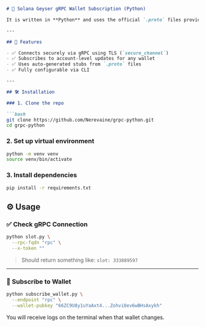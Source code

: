 ```markdown
# 🔗 Solana Geyser gRPC Wallet Subscription (Python) 

It is written in **Python** and uses the official `.proto` files provided by GS Node to interact directly with Solana's `GeyserPlugin`.

---

## 🚀 Features

- ✅ Connects securely via gRPC using TLS (`secure_channel`)
- ✅ Subscribes to account-level updates for any wallet
- ✅ Uses auto-generated stubs from `.proto` files
- ✅ Fully configurable via CLI

---

## 🛠️ Installation

### 1. Clone the repo

```bash
git clone https://github.com/Nerevaine/grpc-python.git
cd grpc-python
```

### 2. Set up virtual environment

```bash
python -m venv venv
source venv/bin/activate
```

### 3. Install dependencies

```bash
pip install -r requirements.txt
```

## ⚙️ Usage

### ✅ Check gRPC Connection

```bash
python slot.py \
  --rpc-fqdn "rpc" \
  --x-token ""
```

> Should return something like: `slot: 333889597`

---

### 📡 Subscribe to Wallet

```bash
python subscribe_wallet.py \
  --endpoint "rpc" \
  --wallet-pubkey "66ZC9U8y1uYaAxt4...Zohvi8ev6wBHsAxykh"
```

You will receive logs on the terminal when that wallet changes.

